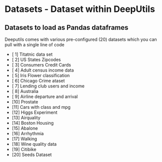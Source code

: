 # Datasets - Dataset within DeepUtils

## Datasets to load as Pandas dataframes

Deeputils comes with various pre-configured (20) datasets which you can pull with a single line of code

- [ 1] Titatnic data set
- [ 2] US States Zipcodes
- [ 3] Consumers Credit Cards
- [ 4] Adult census income data
- [ 5] Iris Flower classification
- [ 6] Chicago Crime ataset
- [ 7] Lending club users and income
- [ 8] Australia
- [ 9] Airline departure and arrival
- [10] Prostate
- [11] Cars with class and mpg
- [12] Higgs Experiment
- [13] Airquality
- [14] Boston Housing
- [15] Abalone
- [16] Arrhythmia
- [17] Walking
- [18] Wine quality data
- [19] Citibike
- [20] Seeds Dataset
